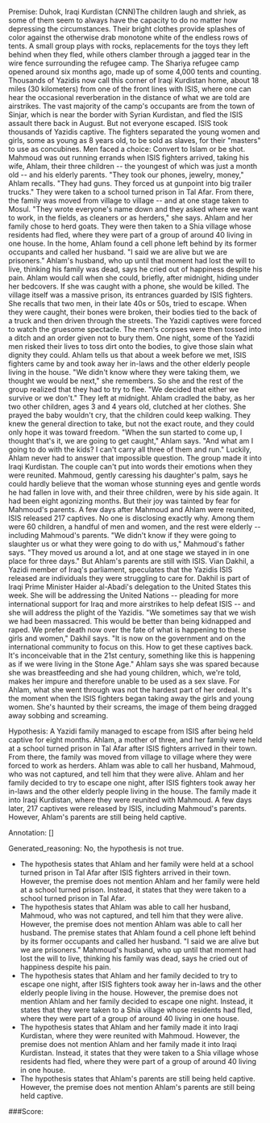 
Premise:
Duhok, Iraqi Kurdistan (CNN)The children laugh and shriek, as some of them seem to always have the capacity to do no matter how depressing the circumstances. Their bright clothes provide splashes of color against the otherwise drab monotone white of the endless rows of tents. A small group plays with rocks, replacements for the toys they left behind when they fled, while others clamber through a jagged tear in the wire fence surrounding the refugee camp. The Shariya refugee camp opened around six months ago, made up of some 4,000 tents and counting. Thousands of Yazidis now call this corner of Iraqi Kurdistan home, about 18 miles (30 kilometers) from one of the front lines with ISIS, where one can hear the occasional reverberation in the distance of what we are told are airstrikes. The vast majority of the camp's occupants are from the town of Sinjar, which is near the border with Syrian Kurdistan, and fled the ISIS assault there back in August. But not everyone escaped. ISIS took thousands of Yazidis captive. The fighters separated the young women and girls, some as young as 8 years old, to be sold as slaves, for their "masters" to use as concubines. Men faced a choice: Convert to Islam or be shot. Mahmoud was out running errands when ISIS fighters arrived, taking his wife, Ahlam, their three children -- the youngest of which was just a month old -- and his elderly parents. "They took our phones, jewelry, money," Ahlam recalls. "They had guns. They forced us at gunpoint into big trailer trucks." They were taken to a school turned prison in Tal Afar. From there, the family was moved from village to village -- and at one stage taken to Mosul. "They wrote everyone's name down and they asked where we want to work, in the fields, as cleaners or as herders," she says. Ahlam and her family chose to herd goats. They were then taken to a Shia village whose residents had fled, where they were part of a group of around 40 living in one house. In the home, Ahlam found a cell phone left behind by its former occupants and called her husband. "I said we are alive but we are prisoners." Ahlam's husband, who up until that moment had lost the will to live, thinking his family was dead, says he cried out of happiness despite his pain. Ahlam would call when she could, briefly, after midnight, hiding under her bedcovers. If she was caught with a phone, she would be killed. The village itself was a massive prison, its entrances guarded by ISIS fighters. She recalls that two men, in their late 40s or 50s, tried to escape. When they were caught, their bones were broken, their bodies tied to the back of a truck and then driven through the streets. The Yazidi captives were forced to watch the gruesome spectacle. The men's corpses were then tossed into a ditch and an order given not to bury them. One night, some of the Yazidi men risked their lives to toss dirt onto the bodies, to give those slain what dignity they could. Ahlam tells us that about a week before we met, ISIS fighters came by and took away her in-laws and the other elderly people living in the house. "We didn't know where they were taking them, we thought we would be next," she remembers. So she and the rest of the group realized that they had to try to flee. "We decided that either we survive or we don't." They left at midnight. Ahlam cradled the baby, as her two other children, ages 3 and 4 years old, clutched at her clothes. She prayed the baby wouldn't cry, that the children could keep walking. They knew the general direction to take, but not the exact route, and they could only hope it was toward freedom. "When the sun started to come up, I thought that's it, we are going to get caught," Ahlam says. "And what am I going to do with the kids?  I can't carry all three of them and run." Luckily, Ahlam never had to answer that impossible question. The group made it into Iraqi Kurdistan. The couple can't put into words their emotions when they were reunited. Mahmoud, gently caressing his daughter's palm, says he could hardly believe that the woman whose stunning eyes and gentle words he had fallen in love with, and their three children, were by his side again. It had been eight agonizing months. But their joy was tainted by fear for Mahmoud's parents. A few days after Mahmoud and Ahlam were reunited, ISIS released 217 captives. No one is disclosing exactly why. Among them were 60 children, a handful of men and women, and the rest were elderly -- including Mahmoud's parents. "We didn't know if they were going to slaughter us or what they were going to do with us," Mahmoud's father says. "They moved us around a lot, and at one stage we stayed in in one place for three days." But Ahlam's parents are still with ISIS. Vian Dakhil, a Yazidi member of Iraq's parliament, speculates that the Yazidis ISIS released are individuals they were struggling to care for. Dakhil is part of Iraqi Prime Minister Haider al-Abadi's delegation to the United States this week. She will be addressing the United Nations -- pleading for more international support for Iraq and more airstrikes to help defeat ISIS -- and she will address the plight of the Yazidis. "We sometimes say that we wish we had been massacred. This would be better than being kidnapped and raped. We prefer death now over the fate of what is happening to these girls and women," Dakhil says. "It is now on the government and on the international community to focus on this. How to get these captives back. It's inconceivable that in the 21st century, something like this is happening as if we were living in the Stone Age." Ahlam says she was spared because she was breastfeeding and she had young children, which, we're told, makes her impure and therefore unable to be used as a sex slave. For Ahlam, what she went through was not the hardest part of her ordeal. It's the moment when the ISIS fighters began taking away the girls and young women. She's haunted by their screams, the image of them being dragged away sobbing and screaming.


Hypothesis:
A Yazidi family managed to escape from ISIS after being held captive for eight months. Ahlam, a mother of three, and her family were held at a school turned prison in Tal Afar after ISIS fighters arrived in their town. From there, the family was moved from village to village where they were forced to work as herders. Ahlam was able to call her husband, Mahmoud, who was not captured, and tell him that they were alive. Ahlam and her family decided to try to escape one night, after ISIS fighters took away her in-laws and the other elderly people living in the house. The family made it into Iraqi Kurdistan, where they were reunited with Mahmoud. A few days later, 217 captives were released by ISIS, including Mahmoud's parents. However, Ahlam's parents are still being held captive.

Annotation:
[]

Generated_reasoning:
No, the hypothesis is not true. 
- The hypothesis states that Ahlam and her family were held at a school turned prison in Tal Afar after ISIS fighters arrived in their town. However, the premise does not mention Ahlam and her family were held at a school turned prison. Instead, it states that they were taken to a school turned prison in Tal Afar. 
- The hypothesis states that Ahlam was able to call her husband, Mahmoud, who was not captured, and tell him that they were alive. However, the premise does not mention Ahlam was able to call her husband. The premise states that Ahlam found a cell phone left behind by its former occupants and called her husband. "I said we are alive but we are prisoners." Mahmoud's husband, who up until that moment had lost the will to live, thinking his family was dead, says he cried out of happiness despite his pain. 
- The hypothesis states that Ahlam and her family decided to try to escape one night, after ISIS fighters took away her in-laws and the other elderly people living in the house. However, the premise does not mention Ahlam and her family decided to escape one night. Instead, it states that they were taken to a Shia village whose residents had fled, where they were part of a group of around 40 living in one house. 
- The hypothesis states that Ahlam and her family made it into Iraqi Kurdistan, where they were reunited with Mahmoud. However, the premise does not mention Ahlam and her family made it into Iraqi Kurdistan. Instead, it states that they were taken to a Shia village whose residents had fled, where they were part of a group of around 40 living in one house. 
- The hypothesis states that Ahlam's parents are still being held captive. However, the premise does not mention Ahlam's parents are still being held captive.

###Score:
